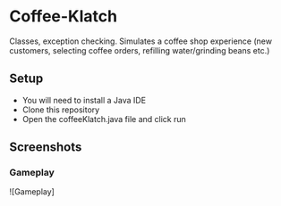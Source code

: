 # Coffee-Klatch
Classes, exception checking. Simulates a coffee shop experience (new customers, selecting coffee orders, refilling water/grinding beans etc.)

## Setup
  * You will need to install a Java IDE
  * Clone this repository
  * Open the coffeeKlatch.java file and click run
  
## Screenshots
### Gameplay
![Gameplay]

